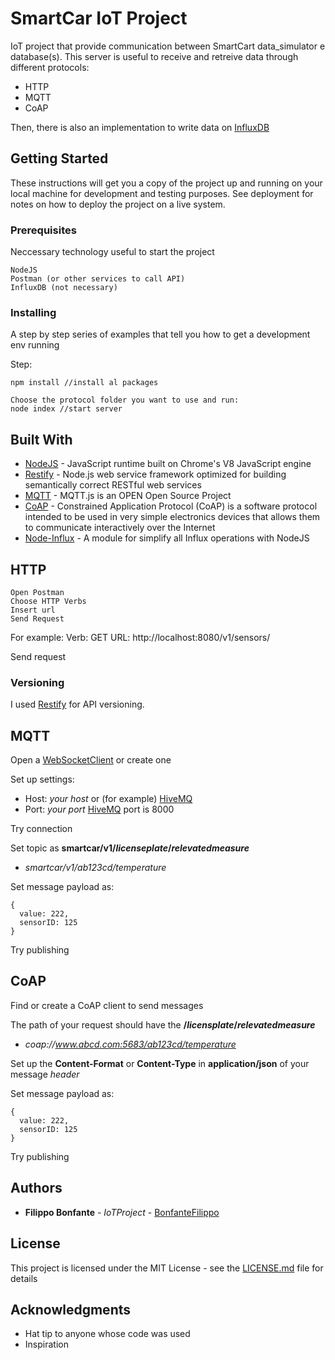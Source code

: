 # SmartCar IoT Project

IoT project that provide communication between SmartCart data_simulator e database(s).
This server is useful to receive and retreive data through different protocols:
 - HTTP
 - MQTT
 - CoAP

Then, there is also an implementation to write data on [InfluxDB](https://www.influxdata.com/)

## Getting Started

These instructions will get you a copy of the project up and running on your local machine for development and testing purposes. See deployment for notes on how to deploy the project on a live system.

### Prerequisites

Neccessary technology useful to start the project

```
NodeJS
Postman (or other services to call API)
InfluxDB (not necessary)
```

### Installing

A step by step series of examples that tell you how to get a development env running

Step:

```
npm install //install al packages

Choose the protocol folder you want to use and run:
node index //start server
```



## Built With

* [NodeJS](https://nodejs.org/en/) - JavaScript runtime built on Chrome's V8 JavaScript engine
* [Restify](http://restify.com/) - Node.js web service framework optimized for building semantically correct RESTful web services
* [MQTT](https://www.npmjs.com/package/mqtt) - MQTT.js is an OPEN Open Source Project
* [CoAP](https://www.npmjs.com/package/coap) - Constrained Application Protocol (CoAP) is a software protocol intended to be used in very simple electronics devices that allows them to communicate interactively over the Internet
* [Node-Influx](https://github.com/node-influx/node-influx) - A module for simplify all Influx operations with NodeJS

## HTTP 
```
Open Postman
Choose HTTP Verbs
Insert url
Send Request
```
For example:
Verb: GET
URL: http://localhost:8080/v1/sensors/

Send request

### Versioning
I used [Restify](http://semver.org/) for API versioning. 



## MQTT

Open a [WebSocketClient](http://www.hivemq.com/demos/websocket-client/) or create one

Set up settings:
* Host: *your host* or (for example) [HiveMQ](broker.hivemq.com)
* Port: *your port* [HiveMQ](broker.hivemq.com) port is 8000

Try connection

Set topic as __smartcar/v1/*licenseplate*/*relevatedmeasure*__
 * *smartcar/v1/ab123cd/temperature*

Set message payload as:

    {
      value: 222,
      sensorID: 125
    }
Try publishing


## CoAP
Find or create a CoAP client to send messages

The path of your request should have the __/*licensplate*/*relevatedmeasure*__
* *coap://www.abcd.com:5683/ab123cd/temperature*

Set up the **Content-Format** or **Content-Type** in **application/json** of your message *header*

Set message payload as:

    {
      value: 222,
      sensorID: 125
    }

Try publishing







## Authors

* **Filippo Bonfante** - *IoTProject* - [BonfanteFilippo](https://github.com/bonfantefilippo)

## License

This project is licensed under the MIT License - see the [LICENSE.md](LICENSE.md) file for details

## Acknowledgments

* Hat tip to anyone whose code was used
* Inspiration


